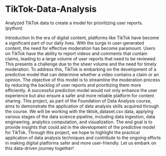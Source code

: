 # TikTok-Data-Analysis
Analyzed TikTok data to create a model for prioritizing user reports. (python)

Introduction 
In the era of digital content, platforms like TikTok have become a significant part of our daily lives. With the surge in user-generated content, the need for effective moderation has become paramount. Users on TikTok have the ability to report videos and comments that contain claims, leading to a large volume of user reports that need to be reviewed. This presents a challenge due to the sheer volume and the need for timely moderation.
To address this, TikTok is embarking on the development of a predictive model that can determine whether a video contains a claim or an opinion. The objective of this model is to streamline the moderation process by reducing the backlog of user reports and prioritizing them more efficiently. A successful prediction model would not only enhance the user experience but also ensure a safer and more reliable platform for content sharing.
This project, as part of the Foundation of Data Analysis course, aims to demonstrate the application of data analysis skills acquired through the course. We will be working with the tiktok_dataset.csv data, applying various stages of the data science pipeline, including data ingestion, data engineering, analytics computation, and visualization. The end goal is to provide insights that could aid in the development of the predictive model for TikTok.
Through this project, we hope to highlight the practical application of data analysis techniques and contribute to the ongoing efforts in making digital platforms safer and more user-friendly. Let us embark on this data-driven journey together!
